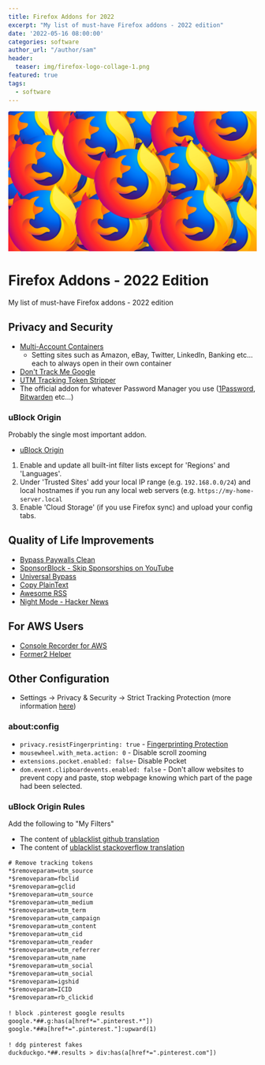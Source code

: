 ```yaml
---
title: Firefox Addons for 2022
excerpt: "My list of must-have Firefox addons - 2022 edition"
date: '2022-05-16 08:00:00'
categories: software
author_url: "/author/sam"
header:
  teaser: img/firefox-logo-collage-1.png
featured: true
tags:
  - software
---
```


![](/img/firefox-logo-collage-1.png)

# Firefox Addons - 2022 Edition

My list of must-have Firefox addons - 2022 edition

## Privacy and Security

- [Multi-Account Containers](https://addons.mozilla.org/en-GB/firefox/addon/multi-account-containers)
  - Setting sites such as Amazon, eBay, Twitter, LinkedIn, Banking etc... each to always open in their own container
- [Don't Track Me Google](https://addons.mozilla.org/en-GB/firefox/addon/dont-track-me-google1)
- [UTM Tracking Token Stripper](https://addons.mozilla.org/en-GB/firefox/addon/utm-tracking-token-stripper)
- The official addon for whatever Password Manager you use ([1Password](https://addons.mozilla.org/en-GB/firefox/addon/1password-x-password-manager/), [Bitwarden](https://addons.mozilla.org/en-GB/firefox/addon/bitwarden-password-manager/) etc...) 

### uBlock Origin

Probably the single most important addon.

- [uBlock Origin](https://addons.mozilla.org/en-GB/firefox/addon/ublock-origin)

1. Enable and update all built-int filter lists except for 'Regions' and 'Languages'.
2. Under 'Trusted Sites' add your local IP range (e.g. `192.168.0.0/24`) and local hostnames if you run any local web servers (e.g. `https://my-home-server.local`
3. Enable 'Cloud Storage' (if you use Firefox sync) and upload your config tabs.

## Quality of Life Improvements

- [Bypass Paywalls Clean](https://addons.mozilla.org/en-GB/firefox/addon/bypass-paywalls-clean)
- [SponsorBlock - Skip Sponsorships on YouTube](https://addons.mozilla.org/en-GB/firefox/addon/sponsorblock)
- [Universal Bypass](https://addons.mozilla.org/en-GB/firefox/addon/universal-bypass)
- [Copy PlainText](https://addons.mozilla.org/en-GB/firefox/addon/copy-plaintext)
- [Awesome RSS](https://addons.mozilla.org/en-GB/firefox/addon/awesome-rss)
- [Night Mode - Hacker News](https://addons.mozilla.org/en-GB/firefox/addon/night-mode-hacker-news)

## For AWS Users

- [Console Recorder for AWS](https://addons.mozilla.org/en-GB/firefox/addon/console-recorder)
- [Former2 Helper](https://addons.mozilla.org/en-GB/firefox/addon/former2-helper)

## Other Configuration

- Settings -> Privacy & Security -> Strict Tracking Protection (more information [here](https://blog.privacyguides.org/2021/12/01/firefox-privacy-2021-update))

### about:config

- `privacy.resistFingerprinting: true` - [Fingerprinting Protection](https://support.mozilla.org/en-US/kb/firefox-protection-against-fingerprinting)
- `mousewheel.with_meta.action: 0` - Disable scroll zooming
- `extensions.pocket.enabled: false`- Disable Pocket
- `dom.event.clipboardevents.enabled: false` - Don't allow websites to prevent copy and paste, stop webpage knowing which part of the page had been selected.

### uBlock Origin Rules

Add the following to "My Filters"

- The content of [ublacklist github translation](https://raw.githubusercontent.com/arosh/ublacklist-github-translation/master/uBlacklist.txt)
- The content of [ublacklist stackoverflow translation](https://raw.githubusercontent.com/arosh/ublacklist-stackoverflow-translation/master/uBlacklist.txt)

```
# Remove tracking tokens
*$removeparam=utm_source
*$removeparam=fbclid
*$removeparam=gclid
*$removeparam=utm_source
*$removeparam=utm_medium
*$removeparam=utm_term
*$removeparam=utm_campaign
*$removeparam=utm_content
*$removeparam=utm_cid
*$removeparam=utm_reader
*$removeparam=utm_referrer
*$removeparam=utm_name
*$removeparam=utm_social
*$removeparam=utm_social
*$removeparam=igshid
*$removeparam=ICID
*$removeparam=rb_clickid

! block .pinterest google results
google.*##.g:has(a[href*=".pinterest.*"])
google.*##a[href*=".pinterest."]:upward(1)

! ddg pinterest fakes
duckduckgo.*##.results > div:has(a[href*=".pinterest.com"])
```
